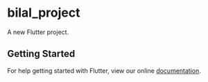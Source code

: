 # bilal_project

A new Flutter project.

## Getting Started

For help getting started with Flutter, view our online
[documentation](https://flutter.io/).

